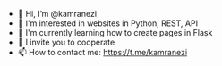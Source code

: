 - 👋 Hi, I’m @kamranezi
- 👀 I'm interested in websites in Python, REST, API
- 🌱 I'm currently learning how to create pages in Flask
- 💞️ I invite you to cooperate
- 📫 How to contact me: https://t.me/kamranezi 

<!---
kamranezi/kamranezi is a ✨ special ✨ repository because its `README.md` (this file) appears on your GitHub profile.
You can click the Preview link to take a look at your changes.
--->
